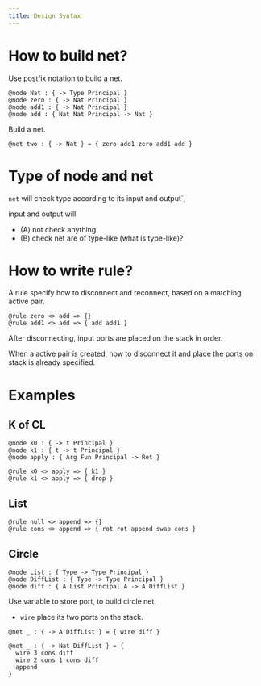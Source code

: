 ```yaml
---
title: Design Syntax
---
```


# How to build net?

Use postfix notation to build a net.

```inet
@node Nat : { -> Type Principal }
@node zero : { -> Nat Principal }
@node add1 : { -> Nat Principal }
@node add : { Nat Nat Principal -> Nat }
```

Build a net.

```inet
@net two : { -> Nat } = { zero add1 zero add1 add }
```

# Type of node and net

`net` will check type according to its input and output`,

input and output will

- (A) not check anything
- (B) check net are of type-like (what is type-like)?

# How to write rule?

A rule specify how to disconnect and reconnect,
based on a matching active pair.

```inet
@rule zero <> add => {}
@rule add1 <> add => { add add1 }
```

After disconnecting, input ports are placed on the stack in order.

When a active pair is created,
how to disconnect it and place the
ports on stack is already specified.

# Examples

## K of CL

```inet
@node k0 : { -> t Principal }
@node k1 : { t -> t Principal }
@node apply : { Arg Fun Principal -> Ret }
```

```inet
@rule k0 <> apply => { k1 }
@rule k1 <> apply => { drop }
```

## List

```inet
@rule null <> append => {}
@rule cons <> append => { rot rot append swap cons }
```

## Circle

```inet
@node List : { Type -> Type Principal }
@node DiffList : { Type -> Type Principal }
@node diff : { A List Principal A -> A DiffList }
```

Use variable to store port, to build circle net.

- `wire` place its two ports on the stack.

```inet
@net _ : { -> A DiffList } = { wire diff }

@net _ : { -> Nat DiffList } = {
  wire 3 cons diff
  wire 2 cons 1 cons diff
  append
}
```
